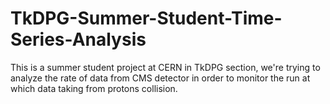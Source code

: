 # TkDPG-Summer-Student-Time-Series-Analysis
This is a summer student project at CERN in TkDPG section, we're trying to analyze the rate of data from CMS detector in order to monitor the run at which data taking from protons collision.
